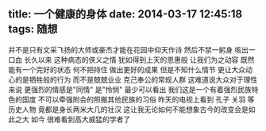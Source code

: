 title: 一个健康的身体
date: 2014-03-17 12:45:18
tags: 随想 
---

并不是只有文采飞扬的大师或豪杰才能在花园中仰天作诗 然后不禁一躬身 咳出一口血 
长久以来 这种病态的侠义之情 犹如得到上天的恩惠般 让我们为之动容
既然能有一个完好的状态 何不把持住 做出更好的成果 但是不知什么情节 更让大众动心的是牺牲般的行为 而不是兢兢业业 克己奉公的常规人群 这难道说大众对于理性来说 更强烈的情感是"同情" 是"怜悯" 
最少可以看出 我们这是一个有着强烈民族特色的国度 不可以牵强附会的照搬其他民族的习俗
昨天的电视上看到 孔子 关羽 等历史人物 竟都是身长两米大几的壮汉 这让我无论如何不能想象古今的改变会是如此之大 如今 很难看到高大威猛的学者了 

